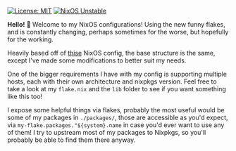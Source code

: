[![License: MIT](https://img.shields.io/badge/License-MIT-yellow.svg)](https://opensource.org/licenses/MIT)
[![NixOS Unstable](https://img.shields.io/badge/NixOS-unstable-blue.svg?style=flat-square&logo=NixOS&logoColor=white)](https://nixos.org)

**Hello!** 👋 Welcome to my NixOS configurations! Using the new funny flakes, and is constantly changing, perhaps sometimes for the worse, but hopefully for the working.

Heavily based off of [thise](https://github.com/hlissner/dotfiles) NixOS config, the base structure is the same, except I've made some modifications to better suit my needs. 

One of the bigger requirements I have with my config is supporting multiple hosts, each with their own architecture and nixpkgs version. Feel free to take a look at my `flake.nix` and the `lib` folder to see if you want something like this too!

I expose some helpful things via flakes, probably the most useful would be some of my packages in `./packages/`, those are accessible as you'd expect, via `my-flake.packages."${system}.name` in case you'd ever want to use any of them! I try to upstream most of my packages to Nixpkgs, so you'll probably be able to find them there anyway.
